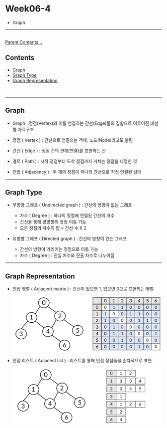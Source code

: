 # Week06-4
<link rel="stylesheet" href="../../css/my_style.css">

-   Graph

-----

<br>[Parent Contents...](../../../README.md/#til-today-i-learned)

## Contents
- [Graph](#graph)
- [Graph Type](#graph-type)
- [Graph Representation](#graph-representation)

<br>

-----


## Graph

-   Graph : <span>정점(Vertex)</span>와 이를 연결하는 <span>간선(Edge)</span>들의 집합으로 이루어진 비선형 자료구조

-   정점 ( Vertex ) : 간선으로 <span>연결되는 객체</span>, 노드(Node)라고도 불림
-   간선 ( Edge ) : 정점 간의 <span>관계(연결)</span>를 표현하는 선
-   경로 ( Path ) : <span>시작</span> 정점부터 <span>도착</span> 정점까지 거치는 정점을 나열한 것
-   인접 ( Adjacency ) : 두 개의 정점이 하나의 <span>간선으로 직접 연결</span>된 상태


-----


## Graph Type

-   무방향 그래프 ( Undirected graph ) : 간선의 <span>방향이 없는</span> 그래프
    +   차수 ( Degree ) : 하나의 정점에 연결된 간선의 개수
    +   간선을 통해 양방향의 정점 이동 가능
    +   모든 정점의 차수의 합 = 간선 수 X 2

-   유방향 그래프 ( Directed graph ) : 간선의 <span>방향이 있는</span> 그래프
    +   간선의 방향이 가리키는 정점으로 이동 가능
    +   차수 ( Degree ) : 진입 차수와 진출 차수로 나누어짐


-----


## Graph Representation

-   인접 행렬 ( Adjacent matrix ) : 간선이 있으면 1, 없으면 0으로 표현되는 <span>행렬</span>

    ![인접 행렬](assets/01.png)


-   인접 리스트 ( Adjacent list ) : <span>리스트</span>를 통해 인접 정점들을 순차적으로 표현

    ![인접 리스트](assets/02.png)